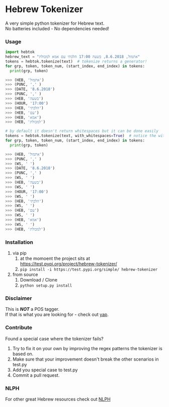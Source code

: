 # Hebrew Tokenizer
A very simple python tokenizer for Hebrew text.  
No batteries included - No dependencies needed!

### Usage
```python
import hebtok
hebrew_text = "אתמול, 8.6.2018, בשעה 17:00 הלכתי עם אמא למכולת"
tokens = hebtok.tokenize(text)  # tokenize returns a generator! 
for grp, token, token_num, (start_index, end_index) in tokens:
  print(grp, token)

>>> (HEB, 'אתמול')
>>> (PUNC, ',' )
>>> (DATE, '8.6.2018')
>>> (PUNC, ',' )
>>> (HEB, 'בשעה')
>>> (HOUR, '17:00')
>>> (HEB, 'הלכתי')
>>> (HEB, 'עם')
>>> (HEB, 'אמא')
>>> (HEB, 'למכולת')

# by default it doesn't return whitespaces but it can be done easily
tokens = hebtok.tokenize(text, with_whitespaces=True)  # notice the with_whitespace flag
for grp, token, token_num, (start_index, end_index) in tokens:
  print(grp, token)

>>> (HEB, 'אתמול')
>>> (PUNC, ',' )
>>> (WS, ' ')
>>> (DATE, '8.6.2018')
>>> (PUNC, ',' )
>>> (WS, ' ')
>>> (HEB, 'בשעה')
>>> (WS, ' ')
>>> (HOUR, '17:00')
>>> (WS, ' ')
>>> (HEB, 'הלכתי')
>>> (WS, ' ')
>>> (HEB, 'עם')
>>> (WS, ' ')
>>> (HEB, 'אמא')
>>> (WS, ' ')
>>> (HEB, 'למכולת')
```

### Installation
1. via pip
    1. at the momoent the project sits at https://test.pypi.org/project/hebrew-tokenizer/
    2. ```pip install -i https://test.pypi.org/simple/ hebrew-tokenizer```
2. from source
    1. Download / Clone
    2. ```python setup.py install```

### Disclaimer
This is __***NOT***__ a POS tagger.   
If that is what you are looking for - check out [yap](https://github.com/habeanf/yap).


### Contribute  
Found a special case where the tokenizer fails?   
1. Try to fix it on your own by improving the regex patterns the tokenizer is based on.  
2. Make sure that your improvement doesn't break the other scenarios in test.py
3. Add you special case to test.py 
4. Commit a pull request.  

### NLPH
For other great Hebrew resources check out [NLPH](https://github.com/NLPH/NLPH_Resources)
